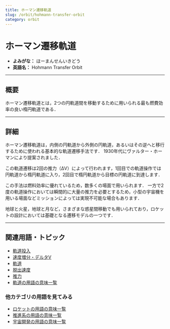 ```yaml
---
title: ホーマン遷移軌道
slug: /orbit/hohmann-transfer-orbit
category: orbit
---
```


# ホーマン遷移軌道

- **よみがな：** ほーまんせんいきどう  
- **英語名：** Hohmann Transfer Orbit  

---

## 概要

ホーマン遷移軌道とは，2つの円軌道間を移動するために用いられる最も燃費効率の良い楕円軌道である．

---

## 詳細

ホーマン遷移軌道は，内側の円軌道から外側の円軌道，あるいはその逆へと移行するために使われる基本的な軌道遷移手法です．
1930年代にヴァルター・ホーマンにより提案されました．

この軌道遷移は2回の推力（ΔV）によって行われます，1回目での軌道操作では円軌道から楕円軌道に入り，2回目で楕円軌道から目標の円軌道に到達します．

この手法は燃料効率に優れているため，数多くの場面で用いられます．
一方で2度の軌道操作においては瞬間的に大量の推力を必要とするため，小型の宇宙機を用いる場面などミッションによっては実現不可能な場合もあります．

地球と火星，地球と月など，さまざまな惑星間移動でも用いられており，ロケットの設計においては基礎となる遷移モデルの一つです．

---

## 関連用語・トピック

- [軌道投入](/docs/orbit/orbital-insertion)
- [速度増分・デルタV](/docs/orbit/delta-v-budget)
- [軌道](/docs/orbit/orbit)
- [脱出速度](/docs/orbit/escape-velocity)
- [推力](/docs/propulsion/thrust)
- [軌道の用語の意味一覧](/docs/category/orbit)

### 他カテゴリの用語を見てみる
- [ロケットの用語の意味一覧](/docs/category/rocket)
- [推進系の用語の意味一覧](/docs/category/propulsion)
- [宇宙開発の用語の意味一覧](/docs/category/glossary)